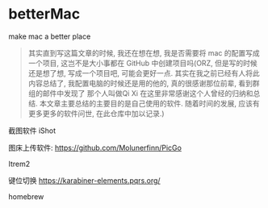 # betterMac
make mac a better place
>  其实直到写这篇文章的时候, 我还在想在想, 我是否需要将 mac 的配置写成一个项目, 这岂不是大小事都在 GitHub 中创建项目吗(ORZ, 但是写的时候还是想了想, 写成一个项目吧, 可能会更好一点.
其实在我之前已经有人将此内容总结了, 我配置电脑的时候还是用的他的, 真的很感谢那位前辈,  看到群组的邮件中发现了 那个人叫做Qi Xi 在这里非常感谢这个人曾经的归纳和总结. 本文章主要总结的主要目的是自己使用的软件. 随着时间的发展, 应该有更多更多的软件问世, 在此仓库中加以记录.)

截图软件
iShot

图床上传软件:
https://github.com/Molunerfinn/PicGo

Itrem2


键位切换
https://karabiner-elements.pqrs.org/


homebrew

